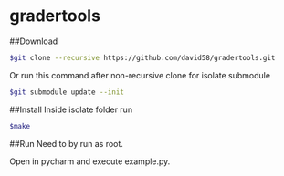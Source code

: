 # gradertools

##Download
```bash
$git clone --recursive https://github.com/david58/gradertools.git
```
Or run this command after non-recursive clone for isolate submodule
```bash
$git submodule update --init
```

##Install
Inside isolate folder run
```bash
$make
```
##Run
Need to by run as root.

Open in pycharm and execute example.py.
